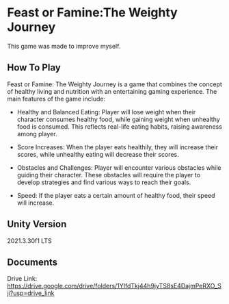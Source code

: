 # **Feast or Famine:The Weighty Journey**

This game was made to improve myself.

## **How To Play**
Feast or Famine: The Weighty Journey is a game that combines the concept of healthy living and nutrition with an entertaining gaming experience.
The main features of the game include:

* Healthy and Balanced Eating: Player will lose weight when their character consumes healthy food, while gaining weight when unhealthy food is consumed. This reflects real-life eating habits, raising awareness among player.

* Score Increases: When the player eats healthily, they will increase their scores, while unhealthy eating will decrease their scores.

* Obstacles and Challenges: Player will encounter various obstacles while guiding their character. These obstacles will require the player to develop strategies and find various ways to reach their goals.

* Speed: If the player eats a certain amount of healthy food, their speed will increase.

## **Unity Version**
2021.3.30f1 LTS

## **Documents**
Drive Link: https://drive.google.com/drive/folders/1YIfdTkj44h9jyTS8sE4DajmPeRXO_Sji?usp=drive_link
